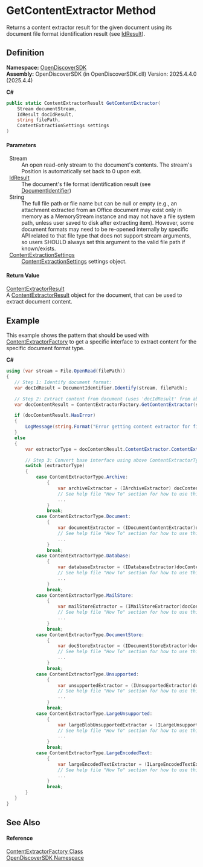# GetContentExtractor Method


Returns a content extractor result for the given document using its document file format identification result (see <a href="b988a0c1-116e-339f-6db3-dfdf9ab0247a">IdResult</a>).



## Definition
**Namespace:** <a href="269fabc9-a080-183c-2b1b-268520e2038c">OpenDiscoverSDK</a>  
**Assembly:** OpenDiscoverSDK (in OpenDiscoverSDK.dll) Version: 2025.4.4.0 (2025.4.4)

**C#**
``` C#
public static ContentExtractorResult GetContentExtractor(
	Stream documentStream,
	IdResult docIdResult,
	string filePath,
	ContentExtractionSettings settings
)
```



#### Parameters
<dl><dt>  Stream</dt><dd>An open read-only stream to the document's contents. The stream's Position is automatically set back to 0 upon exit.</dd><dt>  <a href="b988a0c1-116e-339f-6db3-dfdf9ab0247a">IdResult</a></dt><dd>The document's file format identification result (see <a href="5c18f0cf-0ec5-aff9-10b8-e2c62ac74a73">DocumentIdentifier</a>)</dd><dt>  String</dt><dd>The full file path or file name but can be null or empty (e.g., an attachment extracted from an Office document may exist only in memory as a MemoryStream instance and may not have a file system path, unless user saved to disk after extracting item). However, some document formats may need to be re-opened internally by specific API related to that file type that does not support stream arguments, so users SHOULD always set this argument to the valid file path if known/exists.</dd><dt>  <a href="b65f5ca9-d476-8b01-b6d2-c47f988ba0a2">ContentExtractionSettings</a></dt><dd><a href="b65f5ca9-d476-8b01-b6d2-c47f988ba0a2">ContentExtractionSettings</a> settings object.</dd></dl>

#### Return Value
<a href="099ca015-0381-74ac-fed4-082901e8f959">ContentExtractorResult</a>  
A <a href="099ca015-0381-74ac-fed4-082901e8f959">ContentExtractorResult</a> object for the document, that can be used to extract document content.

## Example

This example shows the pattern that should be used with <a href="2fbf109b-c0df-5cb9-abc9-e22bc3957c16">ContentExtractorFactory</a> to get a specific interface to extract content for the specific document format type.


**C#**  
``` C#
using (var stream = File.OpenRead(filePath))
{
   // Step 1: Identify document format:
   var docIdResult = DocumentIdentifier.Identify(stream, filePath);

   // Step 2: Extract content from document (uses 'docIdResult' from above line to get correct content extractor):
   var docContentResult = ContentExtractorFactory.GetContentExtractor(stream, docIdResult, filePath, _contentConfig);

   if (docContentResult.HasError)
   {
       LogMessage(string.Format("Error getting content extractor for file format ID {0}: {1}", docIdResult.ID, docContentResult.Error));
   }
   else
   {
       var extractorType = docContentResult.ContentExtractor.ContentExtractorType;

       // Step 3: Convert base interface using above ContentExtractorType to a specific interface:
       switch (extractorType)
       {
           case ContentExtractorType.Archive:
               {
                   var archiveExtractor = (IArchiveExtractor) docContentResult.ContentExtractor;
                   // See help file "How To" section for how to use this interface 
                   ...
               }
               break;
           case ContentExtractorType.Document:
               {
                   var documentExtractor = (IDocumentContentExtractor)docContentResult.ContentExtractor;
                   // See help file "How To" section for how to use this interface 
                   ...
               }
               break;
           case ContentExtractorType.Database:
               {
                   var databaseExtractor = (IDatabaseExtractor)docContentResult.ContentExtractor;
                   // See help file "How To" section for how to use this interface 
                   ...
               }
               break;
           case ContentExtractorType.MailStore:
               {
                   var mailStoreExtractor = (IMailStoreExtractor)docContentResult.ContentExtractor;
                   // See help file "How To" section for how to use this interface 
                   ...
               }
               break;
           case ContentExtractorType.DocumentStore:
               {
                   var docStoreExtractor = (IDocumentStoreExtractor)docContentResult.ContentExtractor;
                   // See help file "How To" section for how to use this interface 
                   ...
               }
               break;
           case ContentExtractorType.Unsupported:
               {
                   var unsupportedExtractor = (IUnsupportedExtractor)docContentResult.ContentExtractor;
                   // See help file "How To" section for how to use this interface 
                   ...
               }
               break;
           case ContentExtractorType.LargeUnsupported:
               {
                   var largeBlobUnsupportedExtractor = (ILargeUnsupportedExtractor)docContentResult.ContentExtractor;
                   // See help file "How To" section for how to use this interface 
                   ...
               }
               break;
           case ContentExtractorType.LargeEncodedText:
               {
                   var largeEncodedTextExtractor = (ILargeEncodedTextExtractor)docContentResult.ContentExtractor;
                   // See help file "How To" section for how to use this interface 
                   ...
               }
               break;
       }
   }
}
```


## See Also


#### Reference
<a href="2fbf109b-c0df-5cb9-abc9-e22bc3957c16">ContentExtractorFactory Class</a>  
<a href="269fabc9-a080-183c-2b1b-268520e2038c">OpenDiscoverSDK Namespace</a>  
